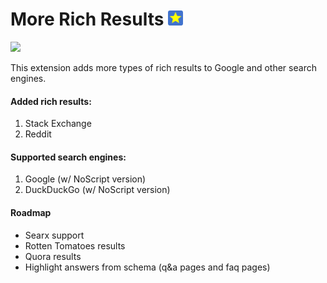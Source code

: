 # More Rich Results <img src="/public/icon_106.png" width="24">

<img src="https://i.imgur.com/u8hI0wf.png" width="60%">

This extension adds more types of rich results to Google and other search engines.

#### Added rich results:
 1. Stack Exchange
 2. Reddit

#### Supported search engines:
 1. Google (w/ NoScript version)
 2. DuckDuckGo (w/ NoScript version)

#### Roadmap
 - Searx support
 - Rotten Tomatoes results
 - Quora results
 - Highlight answers from schema (q&a pages and faq pages)